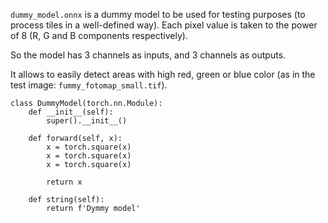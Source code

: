 `dummy_model.onnx` is a dummy model to be used for testing purposes (to process tiles in a well-defined way).
Each pixel value is taken to the power of 8 (R, G and B components respectively).

So the model has 3 channels as inputs, and 3 channels as outputs.

It allows to easily detect areas with high red, green or blue color (as in the test image: `fummy_fotomap_small.tif`).


```
class DummyModel(torch.nn.Module):
    def __init__(self):
        super().__init__()

    def forward(self, x):      
        x = torch.square(x)
        x = torch.square(x)
        x = torch.square(x)
        
        return x

    def string(self):
        return f'Dymmy model'
```
